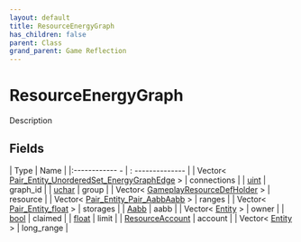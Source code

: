```yaml
---
layout: default
title: ResourceEnergyGraph
has_children: false
parent: Class
grand_parent: Game Reflection
---
```

# ResourceEnergyGraph
Description 

## Fields
| Type | Name |
|:------------ - | : -------------- |
| Vector< [Pair_Entity_UnorderedSet_EnergyGraphEdge](game-reflection/classes/pair__entity__unordered_set__energy_graph_edge.md) > | connections |
| [uint](game-reflection/components/uint.md) | graph_id |
| [uchar](game-reflection/enums/uchar.md) | group |
| Vector< [GameplayResourceDefHolder](game-reflection/components/gameplay_resource_def_holder.md) > | resource |
| Vector< [Pair_Entity_Pair_AabbAabb](game-reflection/classes/pair__entity__pair__aabb_aabb.md) > | ranges |
| Vector< [Pair_Entity_float](game-reflection/classes/pair__entity_float.md) > | storages |
| [Aabb](game-reflection/components/aabb.md) | aabb |
| Vector< [Entity](game-reflection/classes/entity.md) > | owner |
| [bool](game-reflection/components/bool.md) | claimed |
| [float](game-reflection/components/float.md) | limit |
| [ResourceAccount](game-reflection/classes/resource_account.md) | account |
| Vector< [Entity](game-reflection/classes/entity.md) > | long_range |
